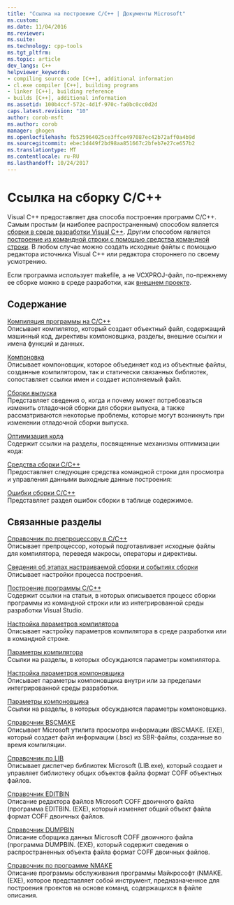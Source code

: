 ```yaml
---
title: "Ссылка на построение C/C++ | Документы Microsoft"
ms.custom: 
ms.date: 11/04/2016
ms.reviewer: 
ms.suite: 
ms.technology: cpp-tools
ms.tgt_pltfrm: 
ms.topic: article
dev_langs: C++
helpviewer_keywords:
- compiling source code [C++], additional information
- cl.exe compiler [C++], building programs
- linker [C++], building reference
- builds [C++], additional information
ms.assetid: 100b4ccf-572c-4d1f-970c-fa0bc0cc0d2d
caps.latest.revision: "10"
author: corob-msft
ms.author: corob
manager: ghogen
ms.openlocfilehash: fb525964025ce3ffce497087ec42b72aff0a4b9d
ms.sourcegitcommit: ebec1d449f2bd98aa851667c2bfeb7e27ce657b2
ms.translationtype: MT
ms.contentlocale: ru-RU
ms.lasthandoff: 10/24/2017
---
```

# <a name="cc-building-reference"></a>Ссылка на сборку C/C++
Visual C++ предоставляет два способа построения программ C/C++. Самым простым (и наиболее распространенным) способом является [сборки в среде разработки Visual C++](../../ide/building-cpp-projects-in-visual-studio.md). Другим способом является [построение из командной строки с помощью средства командной строки](../../build/building-on-the-command-line.md). В любом случае можно создать исходные файлы с помощью редактора источника Visual C++ или редактора стороннего по своему усмотрению.  
  
 Если программа использует makefile, а не VCXPROJ-файл, по-прежнему ее сборке можно в среде разработки, как [внешнем проекте](../../ide/building-external-projects.md).  
  
## <a name="in-this-section"></a>Содержание  
 [Компиляция программы на C/C++](../../build/reference/compiling-a-c-cpp-program.md)  
 Описывает компилятор, который создает объектный файл, содержащий машинный код, директивы компоновщика, разделы, внешние ссылки и имена функций и данных.  
  
 [Компоновка](../../build/reference/linking.md)  
 Описывает компоновщик, которое объединяет код из объектные файлы, созданные компилятором, так и статически связанных библиотек, сопоставляет ссылки имен и создает исполняемый файл.  
  
 [Сборки выпуска](../../build/reference/release-builds.md)  
 Представляет сведения о, когда и почему может потребоваться изменить отладочной сборки для сборки выпуска, а также рассматриваются некоторые проблемы, которые могут возникнуть при изменении отладочной сборки выпуска.  
  
 [Оптимизация кода](../../build/reference/optimizing-your-code.md)  
 Содержит ссылки на разделы, посвященные механизмы оптимизации кода:  
  
 [Средства сборки С/C++](../../build/reference/c-cpp-build-tools.md)  
 Предоставляет следующие средства командной строки для просмотра и управления данными выходные данные построения:  
  
 [Ошибки сборки C/C++](../../error-messages/compiler-errors-1/c-cpp-build-errors.md)  
 Представляет раздел ошибок сборки в таблице содержимое.  
  
## <a name="related-sections"></a>Связанные разделы  
 [Справочник по препроцессору в C/C++](../../preprocessor/c-cpp-preprocessor-reference.md)  
 Описывает препроцессор, который подготавливает исходные файлы для компилятора, переведя макросы, операторы и директивы.  
  
 [Сведения об этапах настраиваемой сборки и событиях сборки](../../ide/understanding-custom-build-steps-and-build-events.md)  
 Описывает настройки процесса построения.  
  
 [Построение программы C/C++](../../build/building-c-cpp-programs.md)  
 Содержит ссылки на статьи, в которых описывается процесс сборки программы из командной строки или из интегрированной среды разработки Visual Studio.  
  
 [Настройка параметров компилятора](../../build/reference/setting-compiler-options.md)  
 Описывает настройку параметров компилятора в среде разработки или в командной строке.  
  
 [Параметры компилятора](../../build/reference/compiler-options.md)  
 Ссылки на разделы, в которых обсуждаются параметры компилятора.  
  
 [Настройка параметров компоновщика](../../build/reference/setting-linker-options.md)  
 Описывает параметры компоновщика внутри или за пределами интегрированной среды разработки.  
  
 [Параметры компоновщика](../../build/reference/linker-options.md)  
 Ссылки на разделы, в которых обсуждаются параметры компоновщика.  
  
 [Справочник ВSCMAKE](../../build/reference/bscmake-reference.md)  
 Описывает Microsoft утилита просмотра информации (BSCMAKE. (EXE), который создает файл информации (.bsc) из SBR-файлы, созданные во время компиляции.  
  
 [Справочник по LIB](../../build/reference/lib-reference.md)  
 Описывает диспетчер библиотек Microsoft (LIB.exe), который создает и управляет библиотеку общих объектов файла формат COFF объектных файлов.  
  
 [Справочник ЕDITBIN](../../build/reference/editbin-reference.md)  
 Описание редактора файлов Microsoft COFF двоичного файла (программа EDITBIN. (EXE), который изменяет общий объект файла формат COFF двоичных файлов.  
  
 [Справочник DUMPBIN](../../build/reference/dumpbin-reference.md)  
 Описание сборщика данных Microsoft COFF двоичного файла (программа DUMPBIN. (EXE), который содержит сведения о распространенных объекта файла формат COFF двоичных файлов.  
  
 [Справочник по программе NMAKE](../../build/nmake-reference.md)  
 Описание программы обслуживания программы Майкрософт (NMAKE. (EXE), которое представляет собой инструмент, предназначенное для построения проектов на основе команд, содержащихся в файле описания.